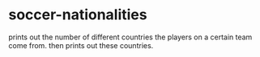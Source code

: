 # soccer-nationalities
prints out the number of different countries the players on a certain team come from. then prints out these countries.
